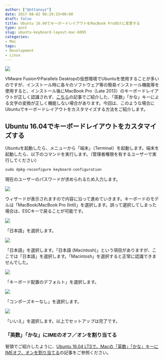 ```yaml
---
author: ["@ottanxyz"]
date: 2017-08-02 06:29:33+00:00
draft: false
title: Ubuntu 16.04でキーボードレイアウトをMacBook Pro向けに変更する
type: post
slug: ubuntu-keyboard-layout-mac-6095
categories:
- Mac
tags:
- Development
- Linux
---
```


![](/uploads/2017/08/170802-59816d8f8438e.jpg)

VMware FusionやParallels Desktopの仮想環境でUbuntuを使用することが多いのですが、インストール時に各々のソフトウェア等の簡易インストール機能等を使用すると、インストール後にMacBook Pro（Late 2013）のキーボードレイアウトが正しく認識されず、[こちら](/posts/2016/09/ubuntu-16-04-ime-on-off-4913/)の記事でご紹介した、「英数」「かな」キーによる文字の変換が正しく機能しない場合があります。今回は、このような場合にUbuntuでキーボードレイアウトをカスタマイズする方法をご紹介します。

## Ubuntu 16.04でキーボードレイアウトをカスタマイズする

Ubuntuを起動したら、メニューから「端末」（Terminal）を起動します。端末を起動したら、以下のコマンドを実行します。（管理者権限を有するユーザーで実行してください）

    sudo dpkg-reconfigure keyboard-configuration

現在のユーザーのパスワードが求められるため入力します。

![](/uploads/2017/08/170802-59816f58e9fb8.png)

ウィザードが表示されますので内容に沿って進めていきます。キーボードのモデルは「MacBook/MacBook Pro (Intl)」を選択します。誤って選択してしまった場合は、ESCキーで戻ることが可能です。

![](/uploads/2017/08/170802-59816f5f0388b.png)

「日本語」を選択します。

![](/uploads/2017/08/170802-59816f63954cf.png)

「日本語」を選択します。「日本語 (Macintosh)」という項目がありますが、ここでは「日本語」を選択します。「Macintosh」を選択すると正常に認識できませんでした。

![](/uploads/2017/08/170802-59816f69f2d31.png)

「キーボード配置のデフォルト」を選択します。

![](/uploads/2017/08/170802-59816f6f4d8ee.png)

「コンポーズキーなし」を選択します。

![](/uploads/2017/08/170802-59816f761202c.png)

「いいえ」を選択します。以上でセットアップは完了です。

### 「英数」「かな」にIMEのオフ／オンを割り当てる

冒頭でご紹介したように、[Ubuntu 16.04 LTSで、Macの「英数」「かな」キーにIMEオフ、オンを割り当てる](/posts/2016/09/ubuntu-16-04-ime-on-off-4913/)の記事をご参照ください。
